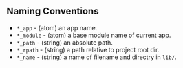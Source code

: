 ## Naming Conventions

- `*_app` - (atom) an app name.
- `*_module` - (atom) a base module name of current app.
- `*_path` - (string) an absolute path.
- `*_rpath` - (string) a path relative to project root dir.
- `*_name` - (string) a name of filename and directry in `lib/`.

